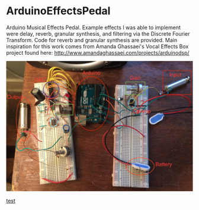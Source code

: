 # ArduinoEffectsPedal
Arduino Musical Effects Pedal. Example effects I was able to implement were delay, reverb, granular synthesis, and filtering via the Discrete Fourier Transform. Code for reverb and granular synthesis are provided. Main inspiration for this work comes from Amanda Ghassaei's Vocal Effects Box project found here: http://www.amandaghassaei.com/projects/arduinodsp/

![Finished Circuit](https://raw.githubusercontent.com/Toback/ArduinoEffectsPedal/master/Results/Circuit.png)

[test](https://raw.githubusercontent.com/Toback/ArduinoEffectsPedal/master/Results/Reverb_Example.wav)

